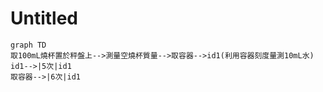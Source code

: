 # Untitled
```mermaid
graph TD
取100mL燒杯置於秤盤上-->測量空燒杯質量-->取容器-->id1(利用容器刻度量測10mL水)
id1-->|5次|id1
取容器-->|6次|id1
```